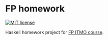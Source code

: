 # FP homework

[![MIT license](https://img.shields.io/badge/license-MIT-blue.svg)](https://github.com/stormtrooper1859/fp-homework2020/blob/master/LICENSE)

Haskell homework project for [FP ITMO course](https://github.com/jagajaga/FP-course-ITMO).
